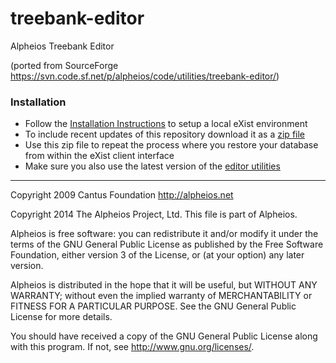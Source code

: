 treebank-editor
================

Alpheios Treebank Editor

(ported from SourceForge https://svn.code.sf.net/p/alpheios/code/utilities/treebank-editor/)



### Installation

- Follow the [Installation
  Instructions](http://alpheios.net/content/installation-alpheios-treebank-editor) to setup a local eXist environment
- To include recent updates of this repository download it as a [zip file](https://github.com/alpheios-project/treebank-editor/archive/master.zip)
- Use this zip file to repeat the process where you restore your
  database from within the eXist client interface
- Make sure you also use the latest version of the [editor
  utilities](https://github.com/alpheios-project/edit-utils)

--------------
Copyright 2009 Cantus Foundation
http://alpheios.net

Copyright 2014 The Alpheios Project, Ltd.
This file is part of Alpheios.

Alpheios is free software: you can redistribute it and/or modify
it under the terms of the GNU General Public License as published by
the Free Software Foundation, either version 3 of the License, or
(at your option) any later version.

Alpheios is distributed in the hope that it will be useful,
but WITHOUT ANY WARRANTY; without even the implied warranty of
MERCHANTABILITY or FITNESS FOR A PARTICULAR PURPOSE.  See the
GNU General Public License for more details.

You should have received a copy of the GNU General Public License
along with this program.  If not, see <http://www.gnu.org/licenses/>.

